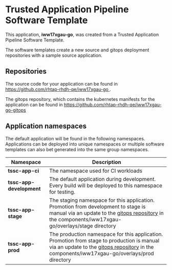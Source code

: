 # Trusted Application Pipeline Software Template

This application, **iww17xgau-go**, was created from a Trusted Application Pipeline Software Template.

The software templates create a new source and gitops deployment repositories with a sample source application. 

## Repositories

The source code for your application can be found in [https://github.com/rhtap-rhdh-qe/iww17xgau-go ](https://github.com/rhtap-rhdh-qe/iww17xgau-go ).
 
The gitops repository, which contains the kubernetes manifests for the application can be found in 
[https://github.com/rhtap-rhdh-qe/iww17xgau-go-gitops ](https://github.com/rhtap-rhdh-qe/iww17xgau-go-gitops ) 

## Application namespaces 

The default application will be found in the following namespaces. Applications can be deployed into unique namespaces or multiple software templates can also bet generated into the same group namespaces.  

|  Namespace   |  Description   |  
| -------- | -------- |
| **tssc-app-ci** | The namespace used for CI workloads |
| **tssc-app-development** | The default application during development. Every build will be deployed to this namespace for testing. |
| **tssc-app-stage** | The staging namespace for this application. Promotion from development to stage is manual via an update to the [gitops repository](https://github.com/rhtap-rhdh-qe/iww17xgau-go-gitops ) in the components/iww17xgau-go/overlays/stage directory |
| **tssc-app-prod** | The production namespace for this application. Promotion from stage to production is manual via an update to the [gitops repository](https://github.com/rhtap-rhdh-qe/iww17xgau-go-gitops ) in the components/iww17xgau-go/overlays/prod directory |